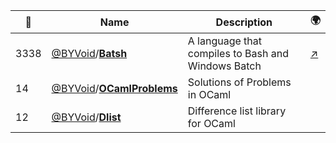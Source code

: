 |:star2: | Name | Description | 🌍|
|---|---|---|---|
|3338|[@BYVoid](https://github.com/BYVoid)/[**Batsh**](https://github.com/BYVoid/Batsh)|A language that compiles to Bash and Windows Batch|[:arrow_upper_right:](http://batsh.org)|
|14|[@BYVoid](https://github.com/BYVoid)/[**OCamlProblems**](https://github.com/BYVoid/OCamlProblems)|Solutions of Problems in OCaml||
|12|[@BYVoid](https://github.com/BYVoid)/[**Dlist**](https://github.com/BYVoid/Dlist)|Difference list library for OCaml||

